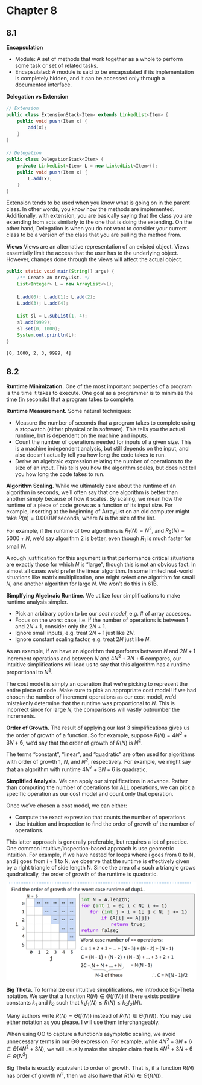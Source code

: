 # Chapter 8

## 8.1 

**Encapsulation** 
- Module: A set of methods that work together as a whole to perform some task or set of related tasks.
- Encapsulated: A module is said to be encapsulated if its implementation is completely hidden, and it can be accessed only through a documented interface.

**Delegation vs Extension**

```java
// Extension
public class ExtensionStack<Item> extends LinkedList<Item> {
    public void push(Item x) {
        add(x);
    }
}

// Delegation
public class DelegationStack<Item> {
    private LinkedList<Item> L = new LinkedList<Item>();
    public void push(Item x) {
        L.add(x);
    }
}
```

Extension tends to be used when you know what is going on in the parent class. In other words, you know how the methods are implemented. Additionally, with extension, you are basically saying that the class you are extending from acts similarly to the one that is doing the extending. On the other hand, Delegation is when you do not want to consider your current class to be a version of the class that you are pulling the method from.

**Views**
Views are an alternative representation of an existed object. Views essentially limit the access that the user has to the underlying object. However, changes done through the views will affect the actual object.

```java
public static void main(String[] args) {
    /** Create an ArrayList. */
    List<Integer> L = new ArrayList<>();

    L.add(0); L.add(1); L.add(2);
    L.add(3); L.add(4);

    List sl = L.subList(1, 4);
    sl.add(9999);
    sl.set(0, 1000);
    System.out.println(L);
}
```

```shell
[0, 1000, 2, 3, 9999, 4]
```

## 8.2

**Runtime Minimization.** One of the most important properties of a program is the time it takes to execute. One goal as a programmer is to minimize the time (in seconds) that a program takes to complete.

**Runtime Measurement.** Some natural techniques:

- Measure the number of seconds that a program takes to complete using a stopwatch (either physical or in software). This tells you the actual runtime, but is dependent on the machine and inputs.
- Count the number of operations needed for inputs of a given size. This is a machine independent analysis, but still depends on the input, and also doesn’t actually tell you how long the code takes to run.
- Derive an algebraic expression relating the number of operations to the size of an input. This tells you how the algorithm scales, but does not tell you how long the code takes to run.

**Algorithm Scaling.** While we ultimately care about the runtime of an algorithm in seconds, we’ll often say that one algorithm is better than another simply because of how it scales. By scaling, we mean how the runtime of a piece of code grows as a function of its input size. For example, inserting at the beginning of ArrayList on an old computer might take $R(n) = 0.0001N$ seconds, where $N$ is the size of the list.

For example, if the runtime of two algorithms is $R_1(N) = N^2$, and $R_2(N) = 5000 + N$, we’d say algorithm 2 is better, even though $R_1$ is much faster for small $N$.

A rough justification for this argument is that performance critical situations are exactly those for which $N$ is “large”, though this is not an obvious fact. In almost all cases we’d prefer the linear algorithm. In some limited real-world situations like matrix multiplication, one might select one algorithm for small $N$, and another algorithm for large $N$. We won’t do this in 61B.

**Simplfying Algebraic Runtime.** We utilize four simplifications to make runtime analysis simpler.

- Pick an arbitrary option to be our *cost model*, e.g. # of array accesses.
- Focus on the worst case, i.e. if the number of operations is between $1$ and $2N + 1$, consider only the $2N + 1$.
- Ignore small inputs, e.g. treat $2N + 1$ just like $2N$.
- Ignore constant scaling factor, e.g. treat $2N$ just like $N$.

As an example, if we have an algorithm that performs between $N$ and $2N + 1$ increment operations and between $N$ and $4N^2 + 2N + 6$ compares, our intuitive simplifications will lead us to say that this algorithm has a runtime proportional to $N^2$.

The cost model is simply an operation that we’re picking to represent the entire piece of code. Make sure to pick an appropriate cost model! If we had chosen the number of increment operations as our cost model, we’d mistakenly determine that the runtime was proportional to $N$. This is incorrect since for large $N$, the comparisons will vastly outnumber the increments.

**Order of Growth.** The result of applying our last 3 simplifications gives us the order of growth of a function. So for example, suppose $R(N) = 4N^2 + 3N + 6$, we’d say that the order of growth of $R(N)$ is $N^2$.

The terms “constant”, “linear”, and “quadratic” are often used for algorithms with order of growth $1$, $N$, and $N^2$, respectively. For example, we might say that an algorithm with runtime $4N^2 + 3N + 6$ is quadratic.

**Simplified Analysis.** We can apply our simplifications in advance. Rather than computing the number of operations for ALL operations, we can pick a specific operation as our cost model and count only that operation.

Once we’ve chosen a cost model, we can either:

- Compute the exact expression that counts the number of operations.
- Use intuition and inspection to find the order of growth of the number of operations.

This latter approach is generally preferable, but requires a lot of practice. One common intuitive/inspection-based approach is use geometric intuition. For example, if we have nested for loops where i goes from 0 to N, and j goes from i + 1 to N, we observe that the runtime is effectively given by a right triangle of side length N. Since the area of a such a triangle grows quadratically, the order of growth of the runtime is quadratic.

![runtime-triangle](./runtime-triangle.png)

**Big Theta.** To formalize our intuitive simplifications, we introduce Big-Theta notation. We say that a function $R(N) \in \Theta (f(N))$ if there exists positive constants $k_1$ and $k_2$ such that $k_1f_1(N) \le R(N) \le k_2f_2(N)$.

Many authors write $R(N) = \Theta(f(N))$ instead of $R(N) \in \Theta (f(N))$. You may use either notation as you please. I will use them interchangeably.

When using ΘΘ to capture a function’s asymptotic scaling, we avoid unnecessary terms in our ΘΘ expression. For example, while $4N^2 + 3N + 6 \in \Theta (4N^2 + 3N)$, we will usually make the simpler claim that is $4N^2 + 3N + 6 \in \Theta (N^2)$.

Big Theta is exactly equivalent to order of growth. That is, if a function $R(N)$ has order of growth $N^2$, then we also have that $R(N) \in \Theta (f(N))$.